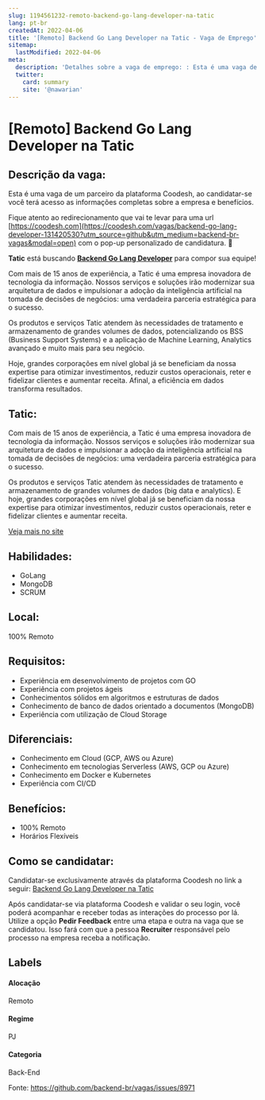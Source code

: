 ```yaml
---
slug: 1194561232-remoto-backend-go-lang-developer-na-tatic
lang: pt-br
createdAt: 2022-04-06
title: '[Remoto] Backend Go Lang Developer na Tatic - Vaga de Emprego'
sitemap:
  lastModified: 2022-04-06
meta:
  description: 'Detalhes sobre a vaga de emprego: : Esta é uma vaga de um parceiro da plataforma Coodesh, ao candidatar-se você terá acesso as informações completas sobre a empresa e benefícios.  Fique atento ao redirecionamento que vai te levar para uma url [https://coodesh.com](https://coodesh.com/vagas/backend-go-lang-developer-131420530?utm_source=github&utm_medium=backend-br-vagas&modal=open) com o pop-up personalizado de candidatura. 👋 <p><strong>Tatic</strong> está buscando <strong><ins>Backend Go Lang Developer</ins></strong> para compor sua equipe!</p> <p>Com mais de 15 anos de experiência, a Tatic é uma empresa inovadora de tecnologia da informação. Nossos serviços e soluções irão modernizar sua arquitetura de dados e impulsionar a adoção da inteligência artificial na tomada de decisões de negócios: uma verdadeira parceria estratégica para o sucesso.</p> <p>Os produtos e serviços Tatic atendem às necessidades de tratamento e armazenamento de grandes volumes de dados, potencializando os BSS (Business Support Systems) e a aplicação de Machine Learning, Analytics avançado e muito mais para seu negócio.</p> <p>Hoje, grandes corporações em nível global já se beneficiam da nossa expertise para otimizar investimentos, reduzir custos operacionais, reter e fidelizar clientes e aumentar receita. Afinal, a eficiência em dados transforma resultados.</p>'
  twitter:
    card: summary
    site: '@nawarian'
---
```


# [Remoto] Backend Go Lang Developer na Tatic

## Descrição da vaga: 
Esta é uma vaga de um parceiro da plataforma Coodesh, ao candidatar-se você terá acesso as informações completas sobre a empresa e benefícios.


Fique atento ao redirecionamento que vai te levar para uma url [https://coodesh.com](https://coodesh.com/vagas/backend-go-lang-developer-131420530?utm_source=github&utm_medium=backend-br-vagas&modal=open) com o pop-up personalizado de candidatura. 👋
<p><strong>Tatic</strong> está buscando <strong><ins>Backend Go Lang Developer</ins></strong> para compor sua equipe!</p>
<p>Com mais de 15 anos de experiência, a Tatic é uma empresa inovadora de tecnologia da informação. Nossos serviços e soluções irão modernizar sua arquitetura de dados e impulsionar a adoção da inteligência artificial na tomada de decisões de negócios: uma verdadeira parceria estratégica para o sucesso.</p>
<p>Os produtos e serviços Tatic atendem às necessidades de tratamento e armazenamento de grandes volumes de dados, potencializando os BSS (Business Support Systems) e a aplicação de Machine Learning, Analytics avançado e muito mais para seu negócio.</p>
<p>Hoje, grandes corporações em nível global já se beneficiam da nossa expertise para otimizar investimentos, reduzir custos operacionais, reter e fidelizar clientes e aumentar receita. Afinal, a eficiência em dados transforma resultados.</p>

## Tatic: 
 <p>Com mais de 15 anos de experiência, a Tatic é uma empresa inovadora de tecnologia da informação. Nossos serviços e soluções irão modernizar sua arquitetura de dados e impulsionar a adoção da inteligência artificial na tomada de decisões de negócios: uma verdadeira parceria estratégica para o sucesso.</p>

<p>Os produtos e serviços Tatic atendem às necessidades de tratamento e armazenamento de grandes volumes de dados (big data e analytics). E hoje, grandes corporações em nível global já se beneficiam da nossa expertise para otimizar investimentos, reduzir custos operacionais, reter e fidelizar clientes e aumentar receita.</p><a href='https://coodesh.com/empresas/tatic'>Veja mais no site</a>

 ## Habilidades: 
 - GoLang 
- MongoDB 
- SCRUM
## Local: 
 100% Remoto
## Requisitos: 
 - Experiência em desenvolvimento de projetos com GO 
- Experiência com projetos ágeis 
- Conhecimentos sólidos em algoritmos e estruturas de dados 
- Conhecimento de banco de dados orientado a documentos (MongoDB) 
- Experiência com utilização de Cloud Storage
## Diferenciais: 
 - Conhecimento em Cloud (GCP, AWS ou Azure) 
- Conhecimento em tecnologias Serverless (AWS, GCP ou Azure) 
- Conhecimento em Docker e Kubernetes 
- Experiência com CI/CD
## Benefícios: 
 - 100% Remoto 
- Horários Flexíveis
## Como se candidatar:
Candidatar-se exclusivamente através da plataforma Coodesh no link a seguir: [Backend Go Lang Developer na Tatic](https://coodesh.com/vagas/backend-go-lang-developer-131420530?utm_source=github&utm_medium=backend-br-vagas&modal=open)


Após candidatar-se via plataforma Coodesh e validar o seu login, você poderá acompanhar e receber todas as interações do processo por lá. Utilize a opção **Pedir Feedback** entre uma etapa e outra na vaga que se candidatou. Isso fará com que a pessoa **Recruiter** responsável pelo processo na empresa receba a notificação.
## Labels
#### Alocação
Remoto
#### Regime
PJ
#### Categoria
Back-End

Fonte: https://github.com/backend-br/vagas/issues/8971